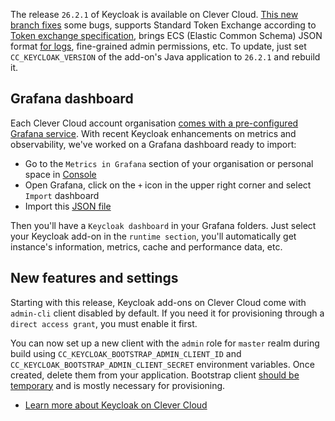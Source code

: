 
The release `26.2.1` of Keycloak is available on Clever Cloud. [This new branch fixes](https://github.com/keycloak/keycloak/releases?q=26.2&expanded=true) some bugs, supports Standard Token Exchange according to [Token exchange specification](https://datatracker.ietf.org/doc/html/rfc8693), brings ECS (Elastic Common Schema) JSON format [for logs](https://www.keycloak.org/server/logging), fine-grained admin permissions, etc. To update, just set `CC_KEYCLOAK_VERSION` of the add-on's Java application to `26.2.1` and rebuild it.

## Grafana dashboard

Each Clever Cloud account organisation [comes with a pre-configured Grafana service](/developers/doc/metrics/#publish-your-own-metrics). With recent Keycloak enhancements on metrics and observability, we've worked on a Grafana dashboard ready to import:
- Go to the `Metrics in Grafana` section of your organisation or personal space in [Console](https://console.clever-cloud.com/)
- Open Grafana, click on the `+` icon in the upper right corner and select `Import` dashboard
- Import this [JSON file](https://cc-keycloak.cellar-c2.services.clever-cloud.com/keycloak-grafana-dashboard.json)

Then you'll have a `Keycloak dashboard` in your Grafana folders. Just select your Keycloak add-on in the `runtime section`, you'll automatically get instance's information, metrics, cache and performance data, etc.

## New features and settings

Starting with this release, Keycloak add-ons on Clever Cloud come with `admin-cli` client disabled by default. If you need it for provisioning through a `direct access grant`, you must enable it first.

You can now set up a new client with the `admin` role for `master` realm during build using `CC_KEYCLOAK_BOOTSTRAP_ADMIN_CLIENT_ID` and `CC_KEYCLOAK_BOOTSTRAP_ADMIN_CLIENT_SECRET` environment variables. Once created, delete them from your application. Bootstrap client [should be temporary](https://www.keycloak.org/server/bootstrap-admin-recovery) and is mostly necessary for provisioning.

- [Learn more about Keycloak on Clever Cloud](/developers/doc/addons/keycloak)


